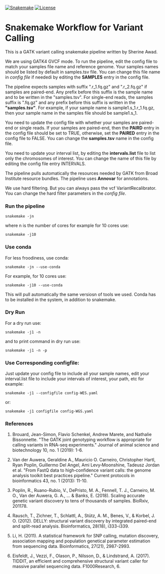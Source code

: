

[![Snakemake](https://img.shields.io/badge/snakemake-≥6.0.2-brightgreen.svg)](https://snakemake.github.io)
[![License](https://img.shields.io/badge/License-BSD_3--Clause-blue.svg)](https://opensource.org/licenses/BSD-3-Clause)


Snakemake Workflow for Variant Calling
==========================================

This is a GATK variant calling snakemake pipeline written by Sherine Awad. 


We are using GATK4 GVCF mode. To run the pipeline, edit the config file to match your samples file name and reference genome. 
Your samples names should be listed by default in samples.tsv file. You can change this file name in *config file* if neededi by editing the **SAMPLES** entry in the config file.

The pipeline expects samples with suffix ".r_1.fq.gz" and ".r_2.fq.gz" if samples are paired-end.
Any prefix before this suffix is the sample name and to be written in the "samples.tsv". For single-end reads, the samples suffix is ".fq.gz" and any prefix before this suffix is written in the **"samples.tsv"**.
For example, if your sample name is sample1.s_1.r_1.fq.gz, then your sample name in the samples file should be sample1.s_1. 

You need to update the config file with whether your samples are paired-end or single reads. If your samples are paired-end, then the **PAIRD** entry in the config file should be set to TRUE, otherwise, set the **PAIRED** entry in the config file to FALSE. You can change the **samples.tsv** name in the config file. 

You need to update your interval list, by editing the **intervals.list** file to list only the chromosomes of interest. You can change the name of this file by editing the config file entry INTERVALS. 

The pipeline pulls automatically the resources needed by GATK from Broad Institute resource bundles. 
The pipeline uses **Annovar** for annotations. 


We use hard filtering. But you can always pass the vcf VariantRecalibrator. You can change the hard filter parameters in the *config file*. 

### Run the pipeline 

    snakemake -jn 

where n is the number of cores for example for 10 cores use:


    snakemake -j10 

### Use conda 

For less froodiness, use conda:


    snakemake -jn --use-conda 


For example, for 10 cores use: 

    snakemake -j10 --use-conda 

This will pull automatically the same versiosn of tools we used. Conda has to be installed in the system, in addition to snakemake. 


### Dry Run


For a dry run use: 
  
  
    snakemake -j1 -n 


and to print command in dry run use: 

  
    snakemake -j1 -n -p 


### Use Corresponding configfile:


Just update your config file to include all your sample names, edit your interval.list file to include your intervals of interest, your path, etc for example: 

  
    snakemake -j1 --configfile config-WES.yaml 
  
or: 


    snakemake -j1 configfile config-WGS.yaml 


### References 

1.  Brouard, Jean-Simon, Flavio Schenkel, Andrew Marete, and Nathalie Bissonnette. "The GATK joint genotyping workflow is appropriate for calling variants in RNA-seq experiments." Journal of animal science and biotechnology 10, no. 1 (2019): 1-6.

2. Van der Auwera, Geraldine A., Mauricio O. Carneiro, Christopher Hartl, Ryan Poplin, Guillermo Del Angel, Ami Levy‐Moonshine, Tadeusz Jordan et al. "From FastQ data to high‐confidence variant calls: the genome analysis toolkit best practices pipeline." Current protocols in bioinformatics 43, no. 1 (2013): 11-10.

3. Poplin, R., Ruano-Rubio, V., DePristo, M. A., Fennell, T. J., Carneiro, M. O., Van der Auwera, G. A., ... & Banks, E. (2018). Scaling accurate genetic variant discovery to tens of thousands of samples. BioRxiv, 201178.

4. Rausch, T., Zichner, T., Schlattl, A., Stütz, A. M., Benes, V., & Korbel, J. O. (2012). DELLY: structural variant discovery by integrated paired-end and split-read analysis. Bioinformatics, 28(18), i333-i339.

5. Li, H. (2011). A statistical framework for SNP calling, mutation discovery, association mapping and population genetical parameter estimation from sequencing data. Bioinformatics, 27(21), 2987-2993.

6. Eisfeldt, J., Vezzi, F., Olason, P., Nilsson, D., & Lindstrand, A. (2017). TIDDIT, an efficient and comprehensive structural variant caller for massive parallel sequencing data. F1000Research, 6.
